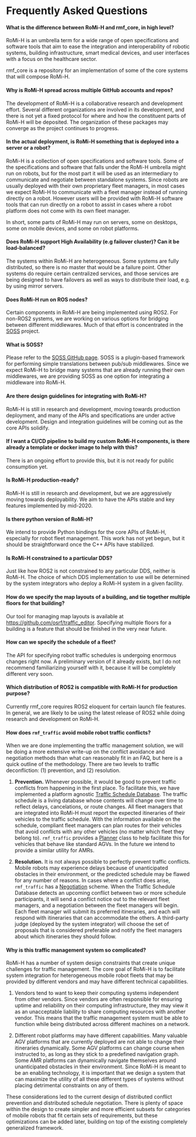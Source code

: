 # Frequently Asked Questions

#### What is the difference between RoMi-H and rmf_core, in high level?

RoMi-H is an umbrella term for a wide range of open specifications and software
tools that aim to ease the integration and interoperability of robotic systems,
building infrastructure, smart medical devices, and user interfaces with a focus
on the healthcare sector.

rmf_core is a repository for an implementation of some of the core systems that
will compose RoMi-H.


#### Why is RoMi-H spread across multiple GitHub accounts and repos?

The development of RoMi-H is a collaborative research and development effort.
Several different organizations are involved in its development, and there is
not yet a fixed protocol for where and how the constituent parts of RoMi-H will
be deposited. The organization of these packages may converge as the project
continues to progress.


#### In the actual deployment, is RoMi-H something that is deployed into a server or a robot?

RoMi-H is a collection of open specifications and software tools. Some of the
specifications and software that falls under the RoMi-H umbrella might run on
robots, but for the most part it will be used as an intermediary to communicate
and negotiate between standalone systems. Since robots are usually deployed with
their own proprietary fleet managers, in most cases we expect RoMi-H to
communicate with a fleet manager instead of running directly on a robot. However
users will be provided with RoMi-H software tools that can run directly on a
robot to assist in cases where a robot platform does not come with its own fleet
manager.

In short, some parts of RoMi-H may run on servers, some on desktops, some on
mobile devices, and some on robot platforms.


#### Does RoMi-H support High Availability (e.g failover cluster)? Can it be load-balanced?

The systems within RoMi-H are heterogeneous. Some systems are fully distributed,
so there is no master that would be a failure point. Other systems do require
certain centralized services, and those services are being designed to have
failovers as well as ways to distribute their load, e.g. by using mirror
servers.


#### Does RoMi-H run on ROS nodes?

Certain components in RoMi-H are being implemented using ROS2. For non-ROS2
systems, we are working on various options for bridging between different
middlewares. Much of that effort is concentrated in the
[SOSS](https://github.com/osrf/soss) project.


#### What is SOSS?

Please refer to the [SOSS GitHub page](https://github.com/osrf/soss). SOSS is a
plugin-based framework for performing simple translations between pub/sub
middlewares. Since we expect RoMi-H to bridge many systems that are already
running their own middlewares, we are providing SOSS as one option for
integrating a middleware into RoMi-H.


#### Are there design guidelines for integrating with RoMi-H?

RoMi-H is still in research and development, moving towards production
deployment, and many of the APIs and specifications are under active
development. Design and integration guidelines will be coming out as the core
APIs solidify.


#### If I want a CI/CD pipeline to build my custom RoMi-H components, is there already a template or docker image to help with this?

There is an ongoing effort to provide this, but it is not ready for public consumption yet.


#### Is RoMi-H production-ready?

RoMi-H is still in research and development, but we are aggressively moving
towards deployability. We aim to have the APIs stable and key features
implemented by mid-2020.


#### Is there python version of RoMi-H?

We intend to provide Python bindings for the core APIs of RoMi-H, especially for
robot fleet management. This work has not yet begun, but it should be
straightforward once the C++ APIs have stabilized.


#### Is RoMi-H constrained to a particular DDS?

Just like how ROS2 is not constrained to any particular DDS, neither is RoMi-H.
The choice of which DDS implementation to use will be determined by the system
integrators who deploy a RoMi-H system in a given facility.


#### How do we specify the map layouts of a building, and tie together multiple floors for that building?

Our tool for managing map layouts is available at
https://github.com/osrf/traffic_editor. Specifying multiple floors for a
building is a feature that should be finished in the very near future.


#### How can we specify the schedule of a fleet?

The API for specifying robot traffic schedules is undergoing enormous changes
right now. A preliminary version of it already exists, but I do not recommend
familiarizing yourself with it, because it will be completely different very
soon.


#### Which distribution of ROS2 is compatible with RoMi-H for production purpose?

Currently rmf_core requires ROS2 eloquent for certain launch file features. In
general, we are likely to be using the latest release of ROS2 while doing
research and development on RoMi-H.

#### How does `rmf_traffic` avoid mobile robot traffic conflicts?

When we are done implementing the traffic management solution, we will be doing a more
extensive write-up on the conflict avoidance and negotiation methods than what can reasonably
fit in an FAQ, but here is a quick outline of the methodology. There are two levels to
traffic deconfliction: (1) prevention, and (2) resolution.

1. **Prevention.** Whenever possible, it would be good to prevent traffic conflicts from
happening in the first place. To facilitate this, we have implemented a platform agnostic
[Traffic Schedule Database](https://github.com/osrf/rmf_core/blob/8cad142e5a5f14133e4e865beeac98fd46edb0e7/rmf_traffic/include/rmf_traffic/schedule/Database.hpp). The traffic schedule is a living
database whose contents will change over time to reflect delays, cancelations, or route changes.
All fleet managers that are integrated into RoMi-H must report the expected itineraries of their
vehicles to the traffic schedule. With the information available on the schedule, compliant fleet
managers can plan routes for their vehicles that avoid conflicts with any other vehicles (no matter
which fleet they belong to). `rmf_traffic` provides a [Planner](https://github.com/osrf/rmf_core/blob/8cad142e5a5f14133e4e865beeac98fd46edb0e7/rmf_traffic/include/rmf_traffic/agv/Planner.hpp) class to
help facilitate this for vehicles that behave like standard AGVs. In the future we intend to provide
a similar utility for AMRs.

2. **Resolution.** It is not always possible to perfectly prevent traffic conflicts. Mobile robots
may experience delays because of unanticipated obstacles in their environment, or the predicted
schedule may be flawed for any number of reasons. In cases where a conflict does arise, `rmf_traffic`
has a [Negotiation](https://github.com/osrf/rmf_core/blob/8cad142e5a5f14133e4e865beeac98fd46edb0e7/rmf_traffic/include/rmf_traffic/schedule/Negotiation.hpp) scheme. When the Traffic Schedule Database detects an
upcoming conflict between two or more schedule participants, it will send a conflict notice out to
the relevant fleet managers, and a negotiation between the fleet managers will begin. Each fleet manager
will submit its preferred itineraries, and each will respond with itineraries that can accommodate the
others. A third-party judge (deployed by the system integrator) will choose the set of proposals that
is considered preferable and notify the fleet managers about which itineraries they should follow.

#### Why is this traffic management system so complicated?

RoMi-H has a number of system design constraints that create unique challenges for traffic management.
The core goal of RoMi-H is to facilitate system integration for heterogeneous mobile robot fleets that
may be provided by different vendors and may have different technical capabilities.

1. Vendors tend to want to keep their computing systems independent from other vendors. Since vendors
are often responsible for ensuring uptime and reliability on their computing infrastructure, they may
view it as an unacceptable liability to share computing resources with another vendor. This means that
the traffic management system must be able to function while being distributed across different machines
on a network.

2. Different robot platforms may have different capabilities. Many valuable AGV platforms that are
currently deployed are not able to change their itineraries dynamically. Some AGV platforms can
change course when instructed to, as long as they stick to a predefined navigation graph. Some AMR
platforms can dynamically navigate themselves around unanticipated obstacles in their environment.
Since RoMi-H is meant to be an enabling technology, it is important that we design a system that can
maximize the utility of all these different types of systems without placing detrimental constraints
on any of them.

These considerations led to the current design of distributed conflict prevention and distributed
schedule negotiation. There is plenty of space within the design to create simpler and more efficient
subsets for categories of mobile robots that fit certain sets of requirements, but these optimizations
can be added later, building on top of the existing completely generalized framework.
